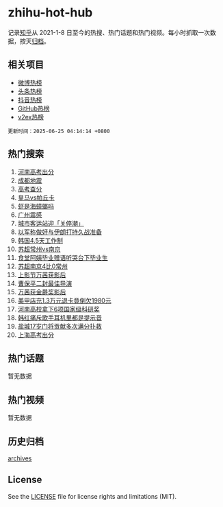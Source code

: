 # zhihu-hot-hub

记录[知乎](https://www.zhihu.com/)从 2021-1-8 日至今的热搜、热门话题和热门视频。每小时抓取一次数据，按天[归档](archives)。

## 相关项目

- [微博热榜](https://github.com/lonnyzhang423/weibo-hot-hub)
- [头条热榜](https://github.com/lonnyzhang423/toutiao-hot-hub)
- [抖音热榜](https://github.com/lonnyzhang423/douyin-hot-hub)
- [GitHub热榜](https://github.com/lonnyzhang423/github-hot-hub)
- [v2ex热榜](https://github.com/lonnyzhang423/v2ex-hot-hub)


`更新时间：2025-06-25 04:14:14 +0800`

## 热门搜索

1. [河南高考出分](https://www.zhihu.com/search?q=%E6%B2%B3%E5%8D%97%E9%AB%98%E8%80%83%E5%87%BA%E5%88%86)
1. [成都地震](https://www.zhihu.com/search?q=%E6%88%90%E9%83%BD%E5%9C%B0%E9%9C%87)
1. [高考查分](https://www.zhihu.com/search?q=%E9%AB%98%E8%80%83%E6%9F%A5%E5%88%86)
1. [皇马vs帕丘卡](https://www.zhihu.com/search?q=%E7%9A%87%E9%A9%ACvs%E5%B8%95%E4%B8%98%E5%8D%A1)
1. [虾是海蟑螂吗](https://www.zhihu.com/search?q=%E8%99%BE%E6%98%AF%E6%B5%B7%E8%9F%91%E8%9E%82%E5%90%97)
1. [广州震感](https://www.zhihu.com/search?q=%E5%B9%BF%E5%B7%9E%E9%9C%87%E6%84%9F)
1. [城市客运站迎「关停潮」](https://www.zhihu.com/search?q=%E5%9F%8E%E5%B8%82%E5%AE%A2%E8%BF%90%E7%AB%99%E8%BF%8E%E3%80%8C%E5%85%B3%E5%81%9C%E6%BD%AE%E3%80%8D)
1. [以军称做好与伊朗打持久战准备](https://www.zhihu.com/search?q=%E4%BB%A5%E5%86%9B%E7%A7%B0%E5%81%9A%E5%A5%BD%E4%B8%8E%E4%BC%8A%E6%9C%97%E6%89%93%E6%8C%81%E4%B9%85%E6%88%98%E5%87%86%E5%A4%87)
1. [韩国4.5天工作制](https://www.zhihu.com/search?q=%E9%9F%A9%E5%9B%BD4.5%E5%A4%A9%E5%B7%A5%E4%BD%9C%E5%88%B6)
1. [苏超常州vs南京](https://www.zhihu.com/search?q=%E8%8B%8F%E8%B6%85%E5%B8%B8%E5%B7%9Evs%E5%8D%97%E4%BA%AC)
1. [食堂阿姨毕业赠语听哭台下毕业生](https://www.zhihu.com/search?q=%E9%A3%9F%E5%A0%82%E9%98%BF%E5%A7%A8%E6%AF%95%E4%B8%9A%E8%B5%A0%E8%AF%AD%E5%90%AC%E5%93%AD%E5%8F%B0%E4%B8%8B%E6%AF%95%E4%B8%9A%E7%94%9F)
1. [苏超南京4比0常州](https://www.zhihu.com/search?q=%E8%8B%8F%E8%B6%85%E5%8D%97%E4%BA%AC4%E6%AF%940%E5%B8%B8%E5%B7%9E)
1. [上影节万茜获影后](https://www.zhihu.com/search?q=%E4%B8%8A%E5%BD%B1%E8%8A%82%E4%B8%87%E8%8C%9C%E8%8E%B7%E5%BD%B1%E5%90%8E)
1. [曹保平二封最佳导演](https://www.zhihu.com/search?q=%E6%9B%B9%E4%BF%9D%E5%B9%B3%E4%BA%8C%E5%B0%81%E6%9C%80%E4%BD%B3%E5%AF%BC%E6%BC%94)
1. [万茜获金爵奖影后](https://www.zhihu.com/search?q=%E4%B8%87%E8%8C%9C%E8%8E%B7%E9%87%91%E7%88%B5%E5%A5%96%E5%BD%B1%E5%90%8E)
1. [美甲店充1.3万元退卡竟倒欠1980元](https://www.zhihu.com/search?q=%E7%BE%8E%E7%94%B2%E5%BA%97%E5%85%851.3%E4%B8%87%E5%85%83%E9%80%80%E5%8D%A1%E7%AB%9F%E5%80%92%E6%AC%A01980%E5%85%83)
1. [河南高校拿下6项国家级科研奖](https://www.zhihu.com/search?q=%E6%B2%B3%E5%8D%97%E9%AB%98%E6%A0%A1%E6%8B%BF%E4%B8%8B6%E9%A1%B9%E5%9B%BD%E5%AE%B6%E7%BA%A7%E7%A7%91%E7%A0%94%E5%A5%96)
1. [韩红痛斥歌手耳机里都是提示音](https://www.zhihu.com/search?q=%E9%9F%A9%E7%BA%A2%E7%97%9B%E6%96%A5%E6%AD%8C%E6%89%8B%E8%80%B3%E6%9C%BA%E9%87%8C%E9%83%BD%E6%98%AF%E6%8F%90%E7%A4%BA%E9%9F%B3)
1. [盐城17岁门将贡献多次满分扑救](https://www.zhihu.com/search?q=%E7%9B%90%E5%9F%8E17%E5%B2%81%E9%97%A8%E5%B0%86%E8%B4%A1%E7%8C%AE%E5%A4%9A%E6%AC%A1%E6%BB%A1%E5%88%86%E6%89%91%E6%95%91)
1. [上海高考出分](https://www.zhihu.com/search?q=%E4%B8%8A%E6%B5%B7%E9%AB%98%E8%80%83%E5%87%BA%E5%88%86)

## 热门话题

暂无数据

## 热门视频

暂无数据

## 历史归档

[archives](archives)

## License

See the [LICENSE](LICENSE) file for license rights and limitations (MIT).
